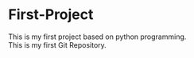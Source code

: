 # First-Project
This is my first project based on python programming.
<br>
This is my first Git Repository.
